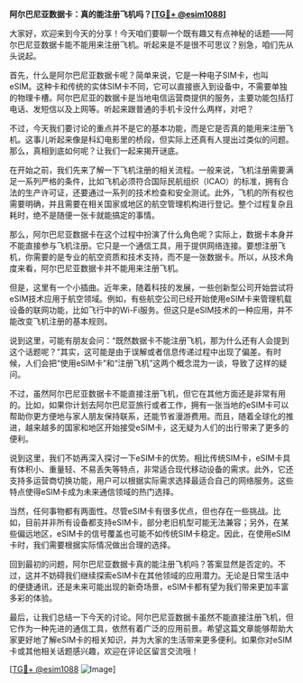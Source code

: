 **阿尔巴尼亚数据卡：真的能注册飞机吗？[[TG💪+ @esim1088](https://t.me/s/esim1088)]**

大家好，欢迎来到今天的分享！今天咱们要聊一个既有趣又有点神秘的话题——阿尔巴尼亚数据卡能不能用来注册飞机。听起来是不是很不可思议？别急，咱们先从头说起。

首先，什么是阿尔巴尼亚数据卡呢？简单来说，它是一种电子SIM卡，也叫eSIM。这种卡和传统的实体SIM卡不同，它可以直接嵌入到设备中，不需要单独的物理卡槽。阿尔巴尼亚的数据卡是当地电信运营商提供的服务，主要功能包括打电话、发短信以及上网等。听起来跟普通的手机卡没什么两样，对吧？

不过，今天我们要讨论的重点并不是它的基本功能，而是它是否真的能用来注册飞机。这事儿听起来像是科幻电影里的桥段，但实际上还真有人提出过类似的问题。那么，真相到底如何呢？让我们一起来揭开谜底。

在开始之前，我们先来了解一下飞机注册的相关流程。一般来说，飞机注册需要满足一系列严格的条件，比如飞机必须符合国际民航组织（ICAO）的标准，拥有合法的生产许可证，还要通过一系列的技术检查和安全测试。此外，飞机的所有权也需要明确，并且需要在相关国家或地区的航空管理机构进行登记。整个过程复杂且耗时，绝不是随便一张卡就能搞定的事情。

那么，阿尔巴尼亚数据卡在这个过程中扮演了什么角色呢？实际上，数据卡本身并不能直接参与飞机注册。它只是一个通信工具，用于提供网络连接。要想注册飞机，你需要的是专业的航空资质和技术支持，而不是一张数据卡。所以，从技术角度来看，阿尔巴尼亚数据卡并不能用来注册飞机。

但是，这里有一个小插曲。近年来，随着科技的发展，一些创新型公司开始尝试将eSIM技术应用于航空领域。例如，有些航空公司已经开始使用eSIM卡来管理机载设备的联网功能，比如飞行中的Wi-Fi服务。但这只是eSIM技术的一种应用，并不能改变飞机注册的基本规则。

说到这里，可能有朋友会问：“既然数据卡不能注册飞机，那为什么还有人会提到这个话题呢？”其实，这可能是由于误解或者信息传递过程中出现了偏差。有时候，人们会把“使用eSIM卡”和“注册飞机”这两个概念混为一谈，导致了这样的疑问。

不过，虽然阿尔巴尼亚数据卡不能直接注册飞机，但它在其他方面还是非常有用的。比如，如果你计划去阿尔巴尼亚旅行或者工作，拥有一张当地的eSIM卡可以帮助你更方便地与家人朋友保持联系，还能节省漫游费用。而且，随着全球化的推进，越来越多的国家和地区开始接受eSIM卡，这无疑为人们的出行带来了更多的便利。

说到这里，我们不妨再深入探讨一下eSIM卡的优势。相比传统SIM卡，eSIM卡具有体积小、重量轻、不易丢失等特点，非常适合现代移动设备的需求。此外，它还支持多运营商切换功能，用户可以根据实际需求选择最适合自己的网络服务。这些特点使得eSIM卡成为未来通信领域的热门选择。

当然，任何事物都有两面性。尽管eSIM卡有很多优点，但也存在一些挑战。比如，目前并非所有设备都支持eSIM卡，部分老旧机型可能无法兼容；另外，在某些偏远地区，eSIM卡的信号覆盖也可能不如传统SIM卡稳定。因此，在使用eSIM卡时，我们需要根据实际情况做出合理的选择。

回到最初的问题，阿尔巴尼亚数据卡真的能注册飞机吗？答案显然是否定的。不过，这并不妨碍我们继续探索eSIM卡在其他领域的应用潜力。无论是日常生活中的便捷通讯，还是未来可能出现的新奇场景，eSIM卡都有望为我们带来更加丰富多彩的体验。

最后，让我们总结一下今天的讨论。阿尔巴尼亚数据卡虽然不能直接注册飞机，但它作为一种先进的通信工具，依然有着广泛的应用前景。希望这篇文章能够帮助大家更好地了解eSIM卡的相关知识，并为大家的生活带来更多便利。如果你对eSIM卡或其他相关话题感兴趣，欢迎在评论区留言交流哦！

[[TG💪+ @esim1088](https://t.me/s/esim1088) ![Image](https://i.postimg.cc/4NQfJmqS/Snipaste-2025-05-13-00-14-12.png)]